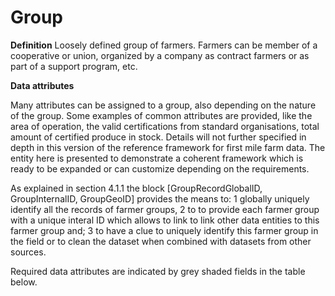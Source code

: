 Group
===========
**Definition**
Loosely defined group of farmers. Farmers can be member of a cooperative or union, organized by a company as contract farmers or as part of a support program, etc. 

**Data attributes**

Many attributes can be assigned to a group, also depending on the nature of the group. Some examples of common attributes are provided, like the area of operation, the valid certifications from standard organisations, total amount of certified produce in stock. Details will not further specified in depth in this version of the reference framework for first mile farm data. The entity here is presented to demonstrate a coherent framework which is ready to be expanded or can customize depending on the requirements.

As explained in section 4.1.1 the block [GroupRecordGlobalID, GroupInternalID, GroupGeoID] provides the means to: 1 globally uniquely identify all the records of farmer groups, 2 to to provide each farmer group with a unique interal ID which allows to link to link other data entities to this farmer group and; 3 to have a clue to uniquely identify this farmer group in the field or to clean the dataset when combined with datasets from other sources.

Required data attributes are indicated by grey shaded fields in the table below.

